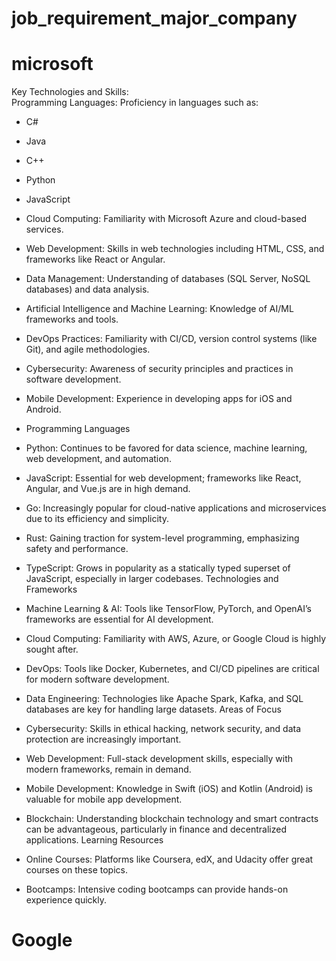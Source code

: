# job_requirement_major_company

# microsoft

Key Technologies and Skills:<br />
Programming Languages: Proficiency in languages such as:

* C#
- Java
* C++
* Python
* JavaScript
* Cloud Computing: Familiarity with Microsoft Azure and cloud-based services.

* Web Development: Skills in web technologies including HTML, CSS, and frameworks like React or Angular.

* Data Management: Understanding of databases (SQL Server, NoSQL databases) and data analysis.

* Artificial Intelligence and Machine Learning: Knowledge of AI/ML frameworks and tools.

* DevOps Practices: Familiarity with CI/CD, version control systems (like Git), and agile methodologies.

* Cybersecurity: Awareness of security principles and practices in software development.

* Mobile Development: Experience in developing apps for iOS and Android.


* Programming Languages
* Python: Continues to be favored for data science, machine learning, web development, and automation.
* JavaScript: Essential for web development; frameworks like React, Angular, and Vue.js are in high demand.
* Go: Increasingly popular for cloud-native applications and microservices due to its efficiency and simplicity.
* Rust: Gaining traction for system-level programming, emphasizing safety and performance.
* TypeScript: Grows in popularity as a statically typed superset of JavaScript, especially in larger codebases.
Technologies and Frameworks
* Machine Learning & AI: Tools like TensorFlow, PyTorch, and OpenAI’s frameworks are essential for AI development.
* Cloud Computing: Familiarity with AWS, Azure, or Google Cloud is highly sought after.
* DevOps: Tools like Docker, Kubernetes, and CI/CD pipelines are critical for modern software development.
* Data Engineering: Technologies like Apache Spark, Kafka, and SQL databases are key for handling large datasets.
Areas of Focus
* Cybersecurity: Skills in ethical hacking, network security, and data protection are increasingly important.
* Web Development: Full-stack development skills, especially with modern frameworks, remain in demand.
* Mobile Development: Knowledge in Swift (iOS) and Kotlin (Android) is valuable for mobile app development.
* Blockchain: Understanding blockchain technology and smart contracts can be advantageous, particularly in finance and decentralized applications.
Learning Resources
* Online Courses: Platforms like Coursera, edX, and Udacity offer great courses on these topics.
* Bootcamps: Intensive coding bootcamps can provide hands-on experience quickly.
# Google
  
